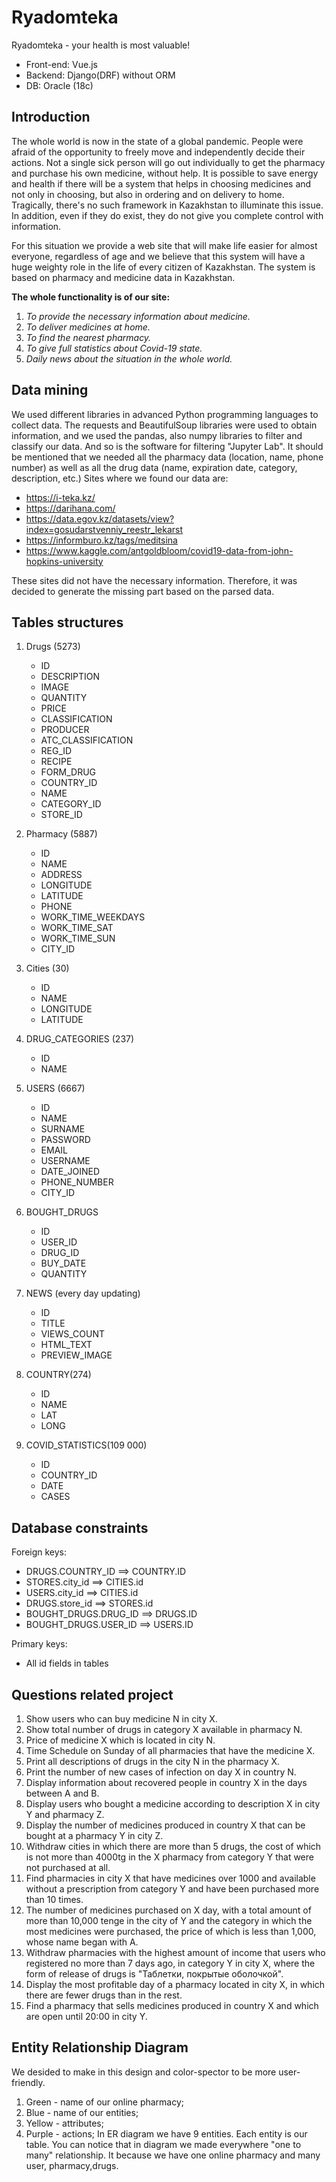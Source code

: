 #  Ryadomteka
Ryadomteka - your health is most valuable!
- Front-end: Vue.js
- Backend: Django(DRF) without ORM
- DB: Oracle (18c)

## Introduction 
The whole world is now in the state of a global pandemic. People were afraid of the opportunity to freely move and independently  decide their actions. Not a single sick person will go out individually to get the pharmacy and purchase his own medicine, without help. It is possible to save energy and health if there will be a system that helps in choosing medicines and not only in choosing, but also in ordering and on delivery to home. Tragically, there's no such framework in Kazakhstan to illuminate this issue. In addition, even if they do exist, they do not give you complete control with information.

For this situation we provide a web site that will make life easier for almost everyone, regardless of age and we believe that this system will have a huge weighty role in the life of every citizen of Kazakhstan. The system is based on pharmacy and medicine data in Kazakhstan.

**The whole functionality is of our site:**

1) *To provide the necessary information about medicine.*
2) *To deliver medicines at home.*
3) *To find the nearest pharmacy.*
4) *To give full statistics about Covid-19 state.*
5) *Daily news about the situation in the whole world.*


## Data mining
We used different libraries in advanced Python programming languages to collect data. The requests and BeautifulSoup libraries were used to obtain information, and we used the pandas, also numpy libraries to filter and classify our data. And so is the software for filtering "Jupyter Lab". It should be mentioned that we needed all the pharmacy data (location, name, phone number) as well as all the drug data (name, expiration date, category, description, etc.) 
Sites where we found our data are: 
- https://i-teka.kz/
- https://darihana.com/
- https://data.egov.kz/datasets/view?index=gosudarstvenniy_reestr_lekarst
- https://informburo.kz/tags/meditsina
- https://www.kaggle.com/antgoldbloom/covid19-data-from-john-hopkins-university

These sites did not have the necessary information. Therefore, it was decided to generate the missing part based on the parsed data.
## Tables structures
1. Drugs (5273)      
	- ID 
	- DESCRIPTION 
	- IMAGE 
	- QUANTITY 
	- PRICE 
	- CLASSIFICATION 
	- PRODUCER 
	- ATC_CLASSIFICATION 
	- REG_ID 
	- RECIPE 
	- FORM_DRUG 
	- COUNTRY_ID 
	- NAME 
	- CATEGORY_ID
	-  STORE_ID

2. Pharmacy (5887)        
	- ID 
	- NAME 
	- ADDRESS
	-  LONGITUDE 
	- LATITUDE 
	- PHONE 
	- WORK_TIME_WEEKDAYS 
	- WORK_TIME_SAT 
	- WORK_TIME_SUN 
	- CITY_ID

3. Cities (30)          
	- ID 
	- NAME
	-  LONGITUDE
	-  LATITUDE
4. DRUG_CATEGORIES (237)      
	- ID 
	- NAME 
5. USERS (6667)             
	- ID 
	- NAME 
	- SURNAME 
	- PASSWORD 
	- EMAIL 
	- USERNAME 
	- DATE_JOINED 
	- PHONE_NUMBER 
	- CITY_ID 
6. BOUGHT_DRUGS
	-  ID 
	- USER_ID 
	- DRUG_ID 	
	- BUY_DATE 
	- QUANTITY

7. NEWS (every day updating)              
	- ID 
	- TITLE
	- VIEWS_COUNT 
	- HTML_TEXT 
	- PREVIEW_IMAGE 
8. COUNTRY(274)            
	-  ID 
	- NAME 
	- LAT 
	- LONG
9. COVID_STATISTICS(109 000)    
	- ID 
	- COUNTRY_ID
	- DATE 
	- CASES 


## Database constraints

Foreign keys:
- DRUGS.COUNTRY_ID ==> COUNTRY.ID
- STORES.city_id ==> CITIES.id
-  USERS.city_id ==> CITIES.id
- DRUGS.store_id ==> STORES.id
- BOUGHT_DRUGS.DRUG_ID ==> DRUGS.ID
- BOUGHT_DRUGS.USER_ID ==> USERS.ID

Primary keys:
- All id fields in tables


## Questions related project

1. Show users who can buy medicine N in city X.
2. Show total number of drugs in category X available in pharmacy N.
3. Price of medicine X which is located in city N.
4. Time Schedule on Sunday of all pharmacies that have the medicine X.
5. Print all descriptions of drugs in the city N in the pharmacy X.
6. Print the number of new cases of infection on day X in country N.
7. Display information about recovered people in country X in the days between A and B.
8. Display users who bought a medicine according to description X in city Y and pharmacy Z.
9. Display the number of medicines produced in country X that can be bought at a pharmacy Y in city Z.
10. Withdraw cities in which there are more than 5 drugs, the cost of which is not more than 4000tg in the X pharmacy from category Y that were not purchased at all.
11. Find pharmacies in city X that have medicines over 1000 and available without a prescription from category Y and have been purchased more than 10 times.
12. The number of medicines purchased on X day, with a total amount of more than 10,000 tenge in the city of Y and the category in which the most medicines were purchased, the price of which is less than 1,000, whose name began with A.
13. Withdraw pharmacies with the highest amount of income that users who registered no more than 7 days ago, in category Y in city X, where the form of release of drugs is "Таблетки, покрытые оболочкой". 
14. Display the most profitable day of a pharmacy located in city X, in which there are fewer drugs than in the rest. 
15. Find a pharmacy that sells medicines produced in country X and which are open until 20:00 in city Y.


## Entity Relationship Diagram

We desided to make in this design and color-spector to be more user-friendly. 
1. Green - name of our online pharmacy;
2. Blue - name of our entities;
3. Yellow - attributes;
4. Purple - actions;
In ER diagram we have 9 entities. Each entity is our table. You can notice that in diagram we made everywhere "one to many" relationship. It because we have one online pharmacy and many user, pharmacy,drugs.
